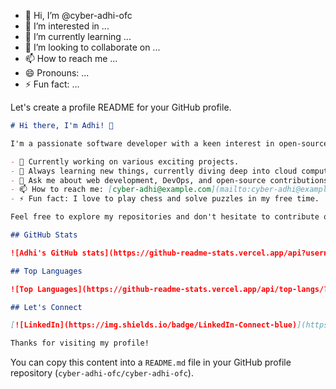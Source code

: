 - 👋 Hi, I’m @cyber-adhi-ofc
- 👀 I’m interested in ...
- 🌱 I’m currently learning ...
- 💞️ I’m looking to collaborate on ...
- 📫 How to reach me ...
- 😄 Pronouns: ...
- ⚡ Fun fact: ...

<!---
cyber-adhi-ofc/cyber-adhi-ofc is a ✨ special ✨ repository because its `README.md` (this file) appears on your GitHub profile.
You can click the Preview link to take a look at your changes.
--->
Let's create a profile README for your GitHub profile.

````markdown name=README.md
# Hi there, I'm Adhi! 👋

I'm a passionate software developer with a keen interest in open-source projects and innovative technologies. Here's a little bit about me:

- 🔭 Currently working on various exciting projects.
- 🌱 Always learning new things, currently diving deep into cloud computing and AI.
- 💬 Ask me about web development, DevOps, and open-source contributions.
- 📫 How to reach me: [cyber-adhi@example.com](mailto:cyber-adhi@example.com)
- ⚡ Fun fact: I love to play chess and solve puzzles in my free time.

Feel free to explore my repositories and don't hesitate to contribute or provide feedback!

## GitHub Stats

![Adhi's GitHub stats](https://github-readme-stats.vercel.app/api?username=cyber-adhi-ofc&show_icons=true&theme=radical)

## Top Languages

![Top Languages](https://github-readme-stats.vercel.app/api/top-langs/?username=cyber-adhi-ofc&layout=compact&theme=radical)

## Let's Connect

[![LinkedIn](https://img.shields.io/badge/LinkedIn-Connect-blue)](https://www.linkedin.com/in/cyber-adhi)

Thanks for visiting my profile!
````

You can copy this content into a `README.md` file in your GitHub profile repository (`cyber-adhi-ofc/cyber-adhi-ofc`).
